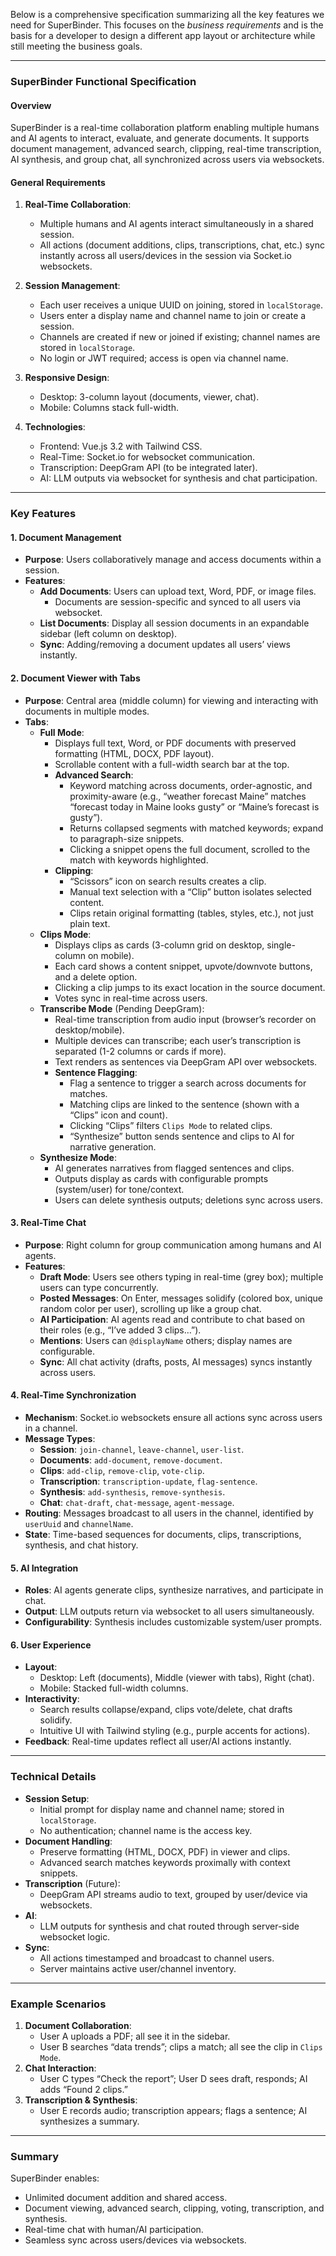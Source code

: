 Below is a comprehensive specification summarizing all the key features we need for SuperBinder. This focuses on the *business requirements* and is the basis for a developer to design a different app layout or architecture while still meeting the business goals.

---

### SuperBinder Functional Specification

#### Overview
SuperBinder is a real-time collaboration platform enabling multiple humans and AI agents to interact, evaluate, and generate documents. It supports document management, advanced search, clipping, real-time transcription, AI synthesis, and group chat, all synchronized across users via websockets.

#### General Requirements
1. **Real-Time Collaboration**:
   - Multiple humans and AI agents interact simultaneously in a shared session.
   - All actions (document additions, clips, transcriptions, chat, etc.) sync instantly across all users/devices in the session via Socket.io websockets.

2. **Session Management**:
   - Each user receives a unique UUID on joining, stored in `localStorage`.
   - Users enter a display name and channel name to join or create a session.
   - Channels are created if new or joined if existing; channel names are stored in `localStorage`.
   - No login or JWT required; access is open via channel name.

3. **Responsive Design**:
   - Desktop: 3-column layout (documents, viewer, chat).
   - Mobile: Columns stack full-width.

4. **Technologies**:
   - Frontend: Vue.js 3.2 with Tailwind CSS.
   - Real-Time: Socket.io for websocket communication.
   - Transcription: DeepGram API (to be integrated later).
   - AI: LLM outputs via websocket for synthesis and chat participation.

---

### Key Features

#### 1. Document Management
- **Purpose**: Users collaboratively manage and access documents within a session.
- **Features**:
  - **Add Documents**: Users can upload text, Word, PDF, or image files.
    - Documents are session-specific and synced to all users via websocket.
  - **List Documents**: Display all session documents in an expandable sidebar (left column on desktop).
  - **Sync**: Adding/removing a document updates all users’ views instantly.

#### 2. Document Viewer with Tabs
- **Purpose**: Central area (middle column) for viewing and interacting with documents in multiple modes.
- **Tabs**:
  - **Full Mode**:
    - Displays full text, Word, or PDF documents with preserved formatting (HTML, DOCX, PDF layout).
    - Scrollable content with a full-width search bar at the top.
    - **Advanced Search**:
      - Keyword matching across documents, order-agnostic, and proximity-aware (e.g., “weather forecast Maine” matches “forecast today in Maine looks gusty” or “Maine’s forecast is gusty”).
      - Returns collapsed segments with matched keywords; expand to paragraph-size snippets.
      - Clicking a snippet opens the full document, scrolled to the match with keywords highlighted.
    - **Clipping**:
      - “Scissors” icon on search results creates a clip.
      - Manual text selection with a “Clip” button isolates selected content.
      - Clips retain original formatting (tables, styles, etc.), not just plain text.
  - **Clips Mode**:
    - Displays clips as cards (3-column grid on desktop, single-column on mobile).
    - Each card shows a content snippet, upvote/downvote buttons, and a delete option.
    - Clicking a clip jumps to its exact location in the source document.
    - Votes sync in real-time across users.
  - **Transcribe Mode** (Pending DeepGram):
    - Real-time transcription from audio input (browser’s recorder on desktop/mobile).
    - Multiple devices can transcribe; each user’s transcription is separated (1-2 columns or cards if more).
    - Text renders as sentences via DeepGram API over websockets.
    - **Sentence Flagging**:
      - Flag a sentence to trigger a search across documents for matches.
      - Matching clips are linked to the sentence (shown with a “Clips” icon and count).
      - Clicking “Clips” filters `Clips Mode` to related clips.
      - “Synthesize” button sends sentence and clips to AI for narrative generation.
  - **Synthesize Mode**:
    - AI generates narratives from flagged sentences and clips.
    - Outputs display as cards with configurable prompts (system/user) for tone/context.
    - Users can delete synthesis outputs; deletions sync across users.

#### 3. Real-Time Chat
- **Purpose**: Right column for group communication among humans and AI agents.
- **Features**:
  - **Draft Mode**: Users see others typing in real-time (grey box); multiple users can type concurrently.
  - **Posted Messages**: On Enter, messages solidify (colored box, unique random color per user), scrolling up like a group chat.
  - **AI Participation**: AI agents read and contribute to chat based on their roles (e.g., “I’ve added 3 clips…”).
  - **Mentions**: Users can `@displayName` others; display names are configurable.
  - **Sync**: All chat activity (drafts, posts, AI messages) syncs instantly across users.

#### 4. Real-Time Synchronization
- **Mechanism**: Socket.io websockets ensure all actions sync across users in a channel.
- **Message Types**:
  - **Session**: `join-channel`, `leave-channel`, `user-list`.
  - **Documents**: `add-document`, `remove-document`.
  - **Clips**: `add-clip`, `remove-clip`, `vote-clip`.
  - **Transcription**: `transcription-update`, `flag-sentence`.
  - **Synthesis**: `add-synthesis`, `remove-synthesis`.
  - **Chat**: `chat-draft`, `chat-message`, `agent-message`.
- **Routing**: Messages broadcast to all users in the channel, identified by `userUuid` and `channelName`.
- **State**: Time-based sequences for documents, clips, transcriptions, synthesis, and chat history.

#### 5. AI Integration
- **Roles**: AI agents generate clips, synthesize narratives, and participate in chat.
- **Output**: LLM outputs return via websocket to all users simultaneously.
- **Configurability**: Synthesis includes customizable system/user prompts.

#### 6. User Experience
- **Layout**: 
  - Desktop: Left (documents), Middle (viewer with tabs), Right (chat).
  - Mobile: Stacked full-width columns.
- **Interactivity**: 
  - Search results collapse/expand, clips vote/delete, chat drafts solidify.
  - Intuitive UI with Tailwind styling (e.g., purple accents for actions).
- **Feedback**: Real-time updates reflect all user/AI actions instantly.

---

### Technical Details
- **Session Setup**:
  - Initial prompt for display name and channel name; stored in `localStorage`.
  - No authentication; channel name is the access key.
- **Document Handling**:
  - Preserve formatting (HTML, DOCX, PDF) in viewer and clips.
  - Advanced search matches keywords proximally with context snippets.
- **Transcription** (Future):
  - DeepGram API streams audio to text, grouped by user/device via websockets.
- **AI**:
  - LLM outputs for synthesis and chat routed through server-side websocket logic.
- **Sync**:
  - All actions timestamped and broadcast to channel users.
  - Server maintains active user/channel inventory.

---

### Example Scenarios
1. **Document Collaboration**:
   - User A uploads a PDF; all see it in the sidebar.
   - User B searches “data trends”; clips a match; all see the clip in `Clips Mode`.
2. **Chat Interaction**:
   - User C types “Check the report”; User D sees draft, responds; AI adds “Found 2 clips.”
3. **Transcription & Synthesis**:
   - User E records audio; transcription appears; flags a sentence; AI synthesizes a summary.

---

### Summary
SuperBinder enables:
- Unlimited document addition and shared access.
- Document viewing, advanced search, clipping, voting, transcription, and synthesis.
- Real-time chat with human/AI participation.
- Seamless sync across users/devices via websockets.

